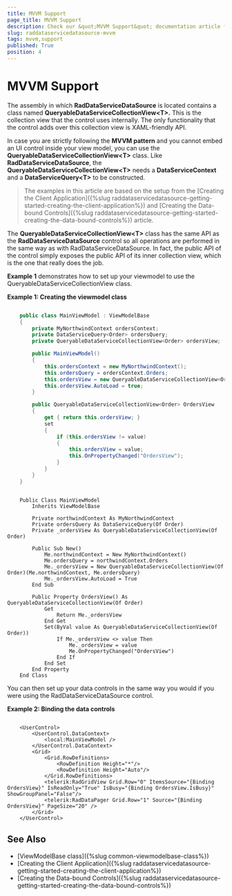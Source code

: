 ```yaml
---
title: MVVM Support
page_title: MVVM Support
description: Check our &quot;MVVM Support&quot; documentation article for the RadDataServiceDataSource {{ site.framework_name }} control.
slug: raddataservicedatasource-mvvm
tags: mvvm,support
published: True
position: 4
---
```


# MVVM Support

The assembly in which __RadDataServiceDataSource__ is located contains a class named __QueryableDataServiceCollectionView&lt;T&gt;.__ This is the collection view that the control uses internally. The only functionality that the control adds over this collection view is XAML-friendly API.

In case you are strictly following the __MVVM pattern__ and you cannot embed an UI control inside your view model, you can use the __QueryableDataServiceCollectionView&lt;T&gt;__ class. Like __RadDataServiceDataSource__, the __QueryableDataServiceCollectionView&lt;T&gt;__ needs a __DataServiceContext__ and a __DataServiceQuery&lt;T&gt;__ to be constructed.

>The examples in this article are based on the setup from the [Creating the Client Application]({%slug raddataservicedatasource-getting-started-creating-the-client-application%}) and [Creating the Data-bound Controls]({%slug raddataservicedatasource-getting-started-creating-the-data-bound-controls%}) article.

The __QueryableDataServiceCollectionView&lt;T&gt;__ class has the same API as the __RadDataServiceDataSource__ control so all operations are performed in the same way as with RadDataServiceDataSource. In fact, the public API of the control simply exposes the public API of its inner collection view, which is the one that really does the job.

**Example 1** demonstrates how to set up your viewmodel to use the QueryableDataServiceCollectionView class.

__Example 1: Creating the viewmodel class__

```C#

	public class MainViewModel : ViewModelBase
    {
        private MyNorthwindContext ordersContext;
        private DataServiceQuery<Order> ordersQuery;
		private QueryableDataServiceCollectionView<Order> ordersView;

		public MainViewModel()
		{
			this.ordersContext = new MyNorthwindContext();
			this.ordersQuery = ordersContext.Orders;
			this.ordersView = new QueryableDataServiceCollectionView<Order>(this.ordersContext, this.ordersQuery);
			this.ordersView.AutoLoad = true;
		}

        public QueryableDataServiceCollectionView<Order> OrdersView
		{
            get { return this.ordersView; }
            set 
			{
				if (this.ordersView != value)
				{
					this.ordersView = value;
					this.OnPropertyChanged("OrdersView");
				}
			}
        }
    }
```
```VB.NET

	Public Class MainViewModel
		Inherits ViewModelBase

		Private northwindContext As MyNorthwindContext
		Private ordersQuery As DataServiceQuery(Of Order)
		Private _ordersView As QueryableDataServiceCollectionView(Of Order)

		Public Sub New()
			Me.northwindContext = New MyNorthwindContext()
			Me.ordersQuery = northwindContext.Orders
			Me._ordersView = New QueryableDataServiceCollectionView(Of Order)(Me.northwindContext, Me.ordersQuery)
			Me._ordersView.AutoLoad = True
		End Sub

		Public Property OrdersView() As QueryableDataServiceCollectionView(Of Order)
			Get
				Return Me._ordersView
			End Get
			Set(ByVal value As QueryableDataServiceCollectionView(Of Order))
				If Me._ordersView <> value Then
					Me._ordersView = value
					Me.OnPropertyChanged("OrdersView")
				End If
			End Set
		End Property
	End Class
```

You can then set up your data controls in the same way you would if you were using the RadDataServiceDataSource control.

__Example 2: Binding the data controls__

```XAML
	
	<UserControl>
		<UserControl.DataContext>
			<local:MainViewModel />
		</UserControl.DataContext>
		<Grid>
			<Grid.RowDefinitions>
				<RowDefinition Height="*"/>
				<RowDefinition Height="Auto"/>
			</Grid.RowDefinitions>
			<telerik:RadGridView Grid.Row="0" ItemsSource="{Binding OrdersView}" IsReadOnly="True" IsBusy="{Binding OrdersView.IsBusy}" ShowGroupPanel="False"/>
			<telerik:RadDataPager Grid.Row="1" Source="{Binding OrdersView}" PageSize="20" />
		</Grid>
	</UserControl>
```

## See Also
* [ViewModelBase class]({%slug common-viewmodelbase-class%})
* [Creating the Client Application]({%slug raddataservicedatasource-getting-started-creating-the-client-application%})
* [Creating the Data-bound Controls]({%slug raddataservicedatasource-getting-started-creating-the-data-bound-controls%})

